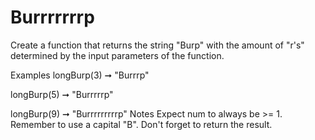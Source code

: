 # Burrrrrrrp

Create a function that returns the string "Burp" with the amount of "r's" determined by the input parameters of the function.

Examples
longBurp(3) ➞ "Burrrp"

longBurp(5) ➞ "Burrrrrp"

longBurp(9) ➞ "Burrrrrrrrrp"
Notes
Expect num to always be >= 1.
Remember to use a capital "B".
Don't forget to return the result.

